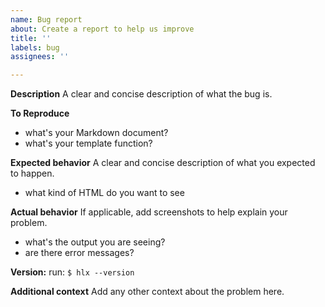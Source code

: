 ```yaml
---
name: Bug report
about: Create a report to help us improve
title: ''
labels: bug
assignees: ''

---
```


**Description**
A clear and concise description of what the bug is.

**To Reproduce**

- what's your Markdown document?
- what's your template function?


**Expected behavior**
A clear and concise description of what you expected to happen.

- what kind of HTML do you want to see

**Actual behavior**
If applicable, add screenshots to help explain your problem.

- what's the output you are seeing?
- are there error messages?

**Version:**
run: `$ hlx --version`

**Additional context**
Add any other context about the problem here.
